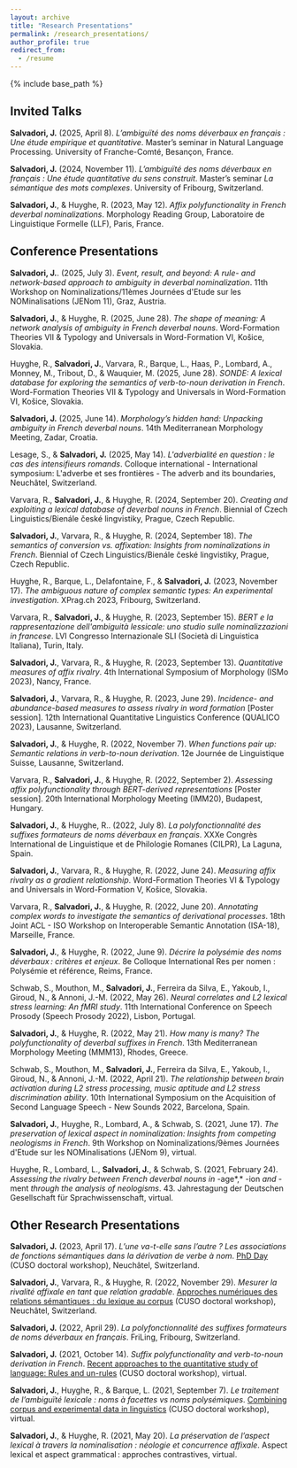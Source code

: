 ```yaml
---
layout: archive
title: "Research Presentations"
permalink: /research_presentations/
author_profile: true
redirect_from:
  - /resume
---
```


{% include base_path %}

Invited Talks
-----

**Salvadori, J.** (2025, April 8). *L’ambiguïté des noms déverbaux en français : Une étude empirique et quantitative*. Master’s seminar in Natural Language Processing. University of Franche-Comté, Besançon, France. 

**Salvadori, J.** (2024, November 11). *L’ambiguïté des noms déverbaux en français : Une étude quantitative du sens construit*. Master’s seminar *La sémantique des mots complexes*. University of Fribourg, Switzerland. 

**Salvadori, J.**, & Huyghe, R. (2023, May 12). *Affix polyfunctionality in French deverbal nominalizations*. Morphology Reading Group, Laboratoire de Linguistique Formelle (LLF), Paris, France.


Conference Presentations
-----
**Salvadori, J.**. (2025, July 3). *Event, result, and beyond: A rule- and network-based approach to ambiguity in deverbal nominalization*. 11th Workshop on Nominalizations/11èmes Journées d'Etude sur les NOMinalisations (JENom 11), Graz, Austria. 

**Salvadori, J.**, & Huyghe, R. (2025, June 28). *The shape of meaning: A network analysis of ambiguity in French deverbal nouns*. Word-Formation Theories VII & Typology and Universals in Word-Formation VI, Košice, Slovakia. 

Huyghe, R., **Salvadori, J.**, Varvara, R., Barque, L., Haas, P., Lombard, A., Monney, M., Tribout, D., & Wauquier, M. (2025, June 28). *SONDE: A lexical database for exploring the semantics of verb-to-noun derivation in French*. Word-Formation Theories VII & Typology and Universals in Word-Formation VI, Košice, Slovakia. 

**Salvadori, J.** (2025, June 14). *Morphology’s hidden hand: Unpacking ambiguity in French deverbal nouns*. 14th Mediterranean Morphology Meeting, Zadar, Croatia.

Lesage, S., & **Salvadori, J.** (2025, May 14). *L'adverbialité en question : le cas des intensifieurs romands*. Colloque international - International symposium: L'adverbe et ses frontières - The adverb and its boundaries, Neuchâtel, Switzerland.

Varvara, R., **Salvadori, J.**, & Huyghe, R. (2024, September 20). *Creating and exploiting a lexical database of deverbal nouns in French*. Biennial of Czech Linguistics/Bienále české lingvistiky, Prague, Czech Republic.

**Salvadori, J.**, Varvara, R., & Huyghe, R. (2024, September 18). *The semantics of conversion vs. affixation: Insights from nominalizations in French*. Biennial of Czech Linguistics/Bienále české lingvistiky, Prague, Czech Republic.

Huyghe, R., Barque, L., Delafontaine, F., & **Salvadori, J.** (2023, November 17). *The ambiguous nature of complex semantic types: An experimental investigation*. XPrag.ch 2023, Fribourg, Switzerland.

Varvara, R., **Salvadori, J.**, & Huyghe, R. (2023, September 15). *BERT e la rappresentazione dell'ambiguità lessicale: uno studio sulle nominalizzazioni in francese*. LVI Congresso Internazionale SLI (Società di Linguistica Italiana), Turin, Italy.

**Salvadori, J.**, Varvara, R., & Huyghe, R. (2023, September 13). *Quantitative measures of affix rivalry*. 4th International Symposium of Morphology (ISMo 2023), Nancy, France.

**Salvadori, J.**, Varvara, R., & Huyghe, R. (2023, June 29). *Incidence- and abundance-based measures to assess rivalry in word formation* [Poster session]. 12th International Quantitative Linguistics Conference (QUALICO 2023), Lausanne, Switzerland.

**Salvadori, J.**, & Huyghe, R. (2022, November 7). *When functions pair up: Semantic relations in verb-to-noun derivation*. 12e Journée de Linguistique Suisse, Lausanne, Switzerland.

Varvara, R., **Salvadori, J.**, & Huyghe, R. (2022, September 2). *Assessing affix polyfunctionality through BERT-derived representations* [Poster session]. 20th International Morphology Meeting (IMM20), Budapest, Hungary.

**Salvadori, J.**, & Huyghe, R.. (2022, July 8). *La polyfonctionnalité des suffixes formateurs de noms déverbaux en français*. XXXe Congrès International de Linguistique et de Philologie Romanes (CILPR), La Laguna, Spain.

**Salvadori, J.**, Varvara, R., & Huyghe, R. (2022, June 24). *Measuring affix rivalry as a gradient relationship*. Word-Formation Theories VI & Typology and Universals in Word-Formation V, Košice, Slovakia.

Varvara, R., **Salvadori, J.**, & Huyghe, R. (2022, June 20). *Annotating complex words to investigate the semantics of derivational processes*. 18th Joint ACL - ISO Workshop on Interoperable Semantic Annotation (ISA-18), Marseille, France.

**Salvadori, J.**, & Huyghe, R. (2022, June 9). *Décrire la polysémie des noms déverbaux : critères et enjeux*. 8e Colloque International Res per nomen : Polysémie et référence, Reims, France.

Schwab, S., Mouthon, M., **Salvadori, J.**, Ferreira da Silva, E., Yakoub, I., Giroud, N., & Annoni, J.-M. (2022, May 26). *Neural correlates and L2 lexical stress learning: An fMRI study*. 11th International Conference on Speech Prosody (Speech Prosody 2022), Lisbon, Portugal.

**Salvadori, J.**, & Huyghe, R. (2022, May 21). *How many is many? The polyfunctionality of deverbal suffixes in French*. 13th Mediterranean Morphology Meeting (MMM13), Rhodes, Greece.

Schwab, S., Mouthon, M., **Salvadori, J.**, Ferreira da Silva, E., Yakoub, I., Giroud, N., & Annoni, J.-M. (2022, April 21). *The relationship between brain activation during L2 stress processing, music aptitude and L2 stress discrimination ability*. 10th International Symposium on the Acquisition of Second Language Speech - New Sounds 2022, Barcelona, Spain.

**Salvadori, J.**, Huyghe, R., Lombard, A., & Schwab, S. (2021, June 17). *The preservation of lexical aspect in nominalization: Insights from competing neologisms in French*. 9th Workshop on Nominalizations/9èmes Journées d'Etude sur les NOMinalisations (JENom 9), virtual.

Huyghe, R., Lombard, L., **Salvadori, J.**, & Schwab, S. (2021, February 24). *Assessing the rivalry between French deverbal nouns in* -age*,* -ion *and* -ment *through the analysis of neologisms*. 43. Jahrestagung der Deutschen Gesellschaft für Sprachwissenschaft, virtual.


Other Research Presentations
-----
  
**Salvadori, J.** (2023, April 17). *L’une va-t-elle sans l’autre ? Les associations de fonctions sémantiques dans la dérivation de verbe à nom*. [PhD Day](https://langage.cuso.ch/?id=887&tx_displaycontroller[showUid]=6766) (CUSO doctoral workshop), Neuchâtel, Switzerland.

**Salvadori, J.**, Varvara, R., & Huyghe, R. (2022, November 29). *Mesurer la rivalité affixale en tant que relation gradable*. [Approches numériques des relations sémantiques : du lexique au corpus](https://langage.cuso.ch/?id=887&tx_displaycontroller[showUid]=6064) (CUSO doctoral workshop), Neuchâtel, Switzerland.

**Salvadori, J.** (2022, April 29). *La polyfonctionnalité des suffixes formateurs de noms déverbaux en français*. FriLing, Fribourg, Switzerland.

**Salvadori, J.** (2021, October 14). *Suffix polyfunctionality and verb-to-noun derivation in French*. [Recent approaches to the quantitative study of language: Rules and un-rules](https://english.cuso.ch/?id=897&tx_displaycontroller[showUid]=5593) (CUSO doctoral workshop), virtual. 

**Salvadori, J.**, Huyghe, R., & Barque, L. (2021, September 7). *Le traitement de l’ambiguïté lexicale : noms à facettes vs noms polysémiques*. [Combining corpus and experimental data in linguistics](https://langage.cuso.ch/?id=887&tx_displaycontroller[showUid]=5573) (CUSO doctoral workshop), virtual. 

**Salvadori, J.**, & Huyghe, R. (2021, May 20). *La préservation de l’aspect lexical à travers la nominalisation : néologie et concurrence affixale*. Aspect lexical et aspect grammatical : approches contrastives, virtual.
